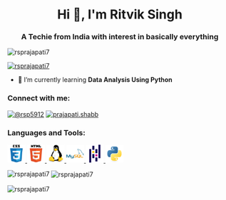 <h1 align="center">Hi 👋, I'm Ritvik Singh</h1>
<h3 align="center">A Techie from India with interest in basically everything</h3>

<p align="left"> <img src="https://komarev.com/ghpvc/?username=rsprajapati7&label=Profile%20views&color=0e75b6&style=flat" alt="rsprajapati7" /> </p>

<p align="left"> <a href="https://github.com/ryo-ma/github-profile-trophy"><img src="https://github-profile-trophy.vercel.app/?username=rsprajapati7" alt="rsprajapati7" /></a> </p>

- 🌱 I’m currently learning **Data Analysis Using Python**

<h3 align="left">Connect with me:</h3>
<p align="left">
<a href="https://twitter.com/@rsp5912" target="blank"><img align="center" src="https://raw.githubusercontent.com/rahuldkjain/github-profile-readme-generator/master/src/images/icons/Social/twitter.svg" alt="@rsp5912" height="30" width="40" /></a>
<a href="https://instagram.com/prajapati.shabb" target="blank"><img align="center" src="https://raw.githubusercontent.com/rahuldkjain/github-profile-readme-generator/master/src/images/icons/Social/instagram.svg" alt="prajapati.shabb" height="30" width="40" /></a>
</p>

<h3 align="left">Languages and Tools:</h3>
<p align="left"> <a href="https://www.w3schools.com/css/" target="_blank" rel="noreferrer"> <img src="https://raw.githubusercontent.com/devicons/devicon/master/icons/css3/css3-original-wordmark.svg" alt="css3" width="40" height="40"/> </a> <a href="https://www.w3.org/html/" target="_blank" rel="noreferrer"> <img src="https://raw.githubusercontent.com/devicons/devicon/master/icons/html5/html5-original-wordmark.svg" alt="html5" width="40" height="40"/> </a> <a href="https://www.linux.org/" target="_blank" rel="noreferrer"> <img src="https://raw.githubusercontent.com/devicons/devicon/master/icons/linux/linux-original.svg" alt="linux" width="40" height="40"/> </a> <a href="https://www.mysql.com/" target="_blank" rel="noreferrer"> <img src="https://raw.githubusercontent.com/devicons/devicon/master/icons/mysql/mysql-original-wordmark.svg" alt="mysql" width="40" height="40"/> </a> <a href="https://pandas.pydata.org/" target="_blank" rel="noreferrer"> <img src="https://raw.githubusercontent.com/devicons/devicon/2ae2a900d2f041da66e950e4d48052658d850630/icons/pandas/pandas-original.svg" alt="pandas" width="40" height="40"/> </a> <a href="https://www.python.org" target="_blank" rel="noreferrer"> <img src="https://raw.githubusercontent.com/devicons/devicon/master/icons/python/python-original.svg" alt="python" width="40" height="40"/> </a> </p>

<p><img align="left" src="https://github-readme-stats.vercel.app/api/top-langs?username=rsprajapati7&show_icons=true&locale=en&layout=compact" alt="rsprajapati7" /></p>

<p>&nbsp;<img align="center" src="https://github-readme-stats.vercel.app/api?username=rsprajapati7&show_icons=true&locale=en" alt="rsprajapati7" /></p>

<p><img align="center" src="https://github-readme-streak-stats.herokuapp.com/?user=rsprajapati7&" alt="rsprajapati7" /></p>


